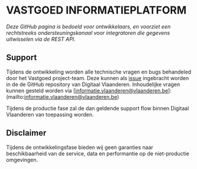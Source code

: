 # VASTGOED INFORMATIEPLATFORM

*Deze GitHub pagina is bedoeld voor ontwikkelaars, en voorziet een rechtstreeks ondersteuningskanaal voor integratoren die gegevens uitwisselen via de REST API.*

## Support

Tijdens de ontwikkeling worden alle technische vragen en bugs behandeled door het Vastgoed project-team. Deze kunnen als [issue](https://github.com/Informatievlaanderen/vastgoed-informatieplatform/issues/new) ingebracht worden in de de GitHub repository van Digitaal Vlaanderen. Inhoudelijke vragen kunnen gesteld worden via [informatie.vlaanderen@vlaanderen.be]: (mailto:informatie.vlaanderen@vlaanderen.be) 

Tijdens de productie fase zal de dan geldende support flow binnen Digitaal Vlaanderen van toepassing worden.

## Disclaimer

Tijdens de ontwikkelingsfase bieden wij geen garanties naar beschikbaarheid van de service, data en performantie op de niet-productie omgevingen.
